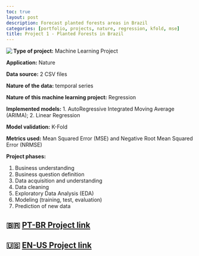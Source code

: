```yaml
---
toc: true
layout: post
description: Forecast planted forests areas in Brazil 
categories: [portfolio, projects, nature, regression, kfold, mse]
title: Project 1 - Planted Forests in Brazil
---
```


<img align="left" src="https://i2.wp.com/treevia.com.br/wp-content/uploads/2020/08/website-blog-imagem-de-fundo.jpg"/>

**Type of project:** Machine Learning Project

**Application:** Nature

**Data source:** 2 CSV files

**Nature of the data:** temporal series

**Nature of this machine learning project:** Regression

**Implemented models:** 1. AutoRegressive Integrated Moving Average (ARIMA); 2. Linear Regression

**Model validation:** K-Fold

**Metrics used:** Mean Squared Error (MSE) and Negative Root Mean Squared Error (NRMSE)

**Project phases:**
1. Business understanding
2. Business question definition
3. Data acquisition and understanding
4. Data cleaning
5. Exploratory Data Analysis (EDA)
6. Modeling (training, test, evaluation)
7. Prediction of new data

## 🇧🇷 [PT-BR Project link](https://nbviewer.jupyter.org/github/Andygrammer/FlorestasPlantadas/blob/main/FlorestasPlantadas_Pred.ipynb) 
## 🇺🇸 [EN-US Project link](https://nbviewer.jupyter.org/github/Andygrammer/FlorestasPlantadas/blob/main/FlorestasPlantadas_Pred_EN.ipynb) 
